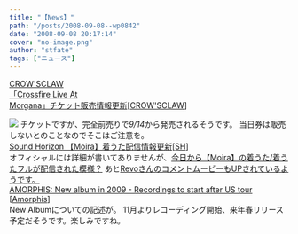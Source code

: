 ```yaml
---
title: "【News】"
path: "/posts/2008-09-08--wp0842"
date: "2008-09-08 20:17:14"
cover: "no-image.png"
author: "stfate"
tags: ["ニュース"]
---
```


<style type="text/css">
<!--
p {white-space: pre-wrap};
-->
</style>

<a class="topics" href="http://live.crowsclaw.info/081013/" target="_blank">CROW'SCLAW 「Crossfire Live At Morgana」チケット販売情報更新</a><span class="junre">[<a href="http://www.crowsclaw.info/" target="_blank">CROW'SCLAW</a>]</span>
<div class="news"><a href="http://live.crowsclaw.info/081013/" target="_blank"><img src="http://live.crowsclaw.info/081013/banner.gif"></a>
チケットですが、完全前売りで<em>9/14</em>から発売されるそうです。
当日券は販売しないとのことなのでそこはご注意を。</div>
<a class="topics" href="http://www.soundhorizon.com/information/index.html" target="_blank">Sound Horizon 【Moira】着うた配信情報更新</a><span class="junre">[<a href="http://sound-horizon.net/" target="_blank">SH</a>]</span>
<div class="news">オフィシャルには詳細が書いてありませんが、<a href="http://blog.aniuta.jp/index.php?e=500" target="_blank">今日から【Moira】の着うた/着うたフルが配信された模様？</a>
あと<a href="http://blog.aniuta.jp/index.php?e=501" target="_blank">RevoさんのコメントムービーもUPされているようです。</a></div>
<a class="topics" href="http://www.metalfromfinland.com/news/2008-09-08_18:20/amorphis_new_album_in_2009__recordings_to_start_after_us_tour_" target="_blank">AMORPHIS: New album in 2009 - Recordings to start after US tour </a><span class="junre">[<a href="http://www.amorphis.net/" target="_blank">Amorphis</a>]</span>
<div class="news">New Albumについての記述が。
11月よりレコーディング開始、来年春リリース予定だそうです。楽しみですね。</div>
